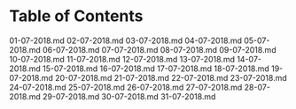 # Table of Contents

01-07-2018.md
02-07-2018.md
03-07-2018.md
04-07-2018.md
05-07-2018.md
06-07-2018.md
07-07-2018.md
08-07-2018.md
09-07-2018.md
10-07-2018.md
11-07-2018.md
12-07-2018.md
13-07-2018.md
14-07-2018.md
15-07-2018.md
16-07-2018.md
17-07-2018.md
18-07-2018.md
19-07-2018.md
20-07-2018.md
21-07-2018.md
22-07-2018.md
23-07-2018.md
24-07-2018.md
25-07-2018.md
26-07-2018.md
27-07-2018.md
28-07-2018.md
29-07-2018.md
30-07-2018.md
31-07-2018.md